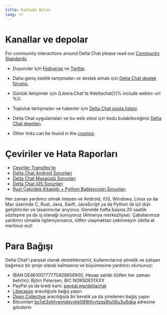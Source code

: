 ```yaml
---
title: Katkıda Bulun
lang: tr
---
```


# Kanallar ve depolar

For community interactions around Delta Chat please read our [Community Standards](community-standards).

- Duyurular için [Fediverse](https://chaos.social/web/@delta) ve
  [Twitter](https://twitter.com/delta_chat).

- Daha geniş özellik tartışmaları ve destek almak için
  [Delta Chat destek forumu](https://support.delta.chat).

- Günlük iletişimler için [Libera.Chat'te #deltachat]({% include webirc-url %}).

- Topluluk tartışmaları ve haberler için
  [Delta Chat 
  posta listesi](https://lists.codespeak.net/postorius/lists/delta.codespeak.net/).

- Delta Chat uygulamaları ve bu web sitesi için 
  kodu bulabileceğiniz [Delta Chat depoları](https://github.com/deltachat/).

- Other links can be found in the [cosmos](https://cosmos.delta.chat)

# Çeviriler ve Hata Raporları 

- [Çeviriler Transifex'te](https://www.transifex.com/delta-chat/public/)
- [Delta Chat Android Sorunları](https://github.com/deltachat/deltachat-android/issues)
- [Delta Chat Masaüstü Sorunları](https://github.com/deltachat/deltachat-desktop/issues)
- [Delta Chat iOS Sorunları](https://github.com/deltachat/deltachat-ios/issues)
- [Rust Çekirdek Kitaplığı + Python Bağlayıcıları Sorunları](https://github.com/deltachat/deltachat-core-rust/issues)

Her zaman yardımcı olmak isteyen ve Android, iOS, Windows, Linux ya da Mac üzerinde C, Rust, Java, Swift, JavaScript ya da Python ile içli dışlı 
geliştiriciler ve tasarımcılar arıyoruz.
Genelde hafta başına 20 saatlik sözleşme ya da iş olanağı sunuyoruz (Almanya merkezliyse). 
Çabalarımıza yardımcı olmakla ilgileniyorsanız, lütfen ulaşmaktan çekinmeyin (delta at merlinux eu)!


# Para Bağışı 

Delta Chat'i parasal olarak desteklerseniz, kullanıcılarına yönelik ve çalışan bağımsız bir proje olarak kalmasına ve büyümesine yardımcı olursunuz: 

- IBAN DE86100777770428658900, Hesap sahibi (lütfen her zaman belirtin): Björn Petersen, BIC NORSDE51XXX
- PayPal ya da kredi kartı: [paypal.me/deltachat](https://paypal.me/deltachat/20)
- [Liberapay](https://liberapay.com/delta.chat/) aracılığıyla bağış yapın
- [Open Collective](https://opencollective.com/delta-chat/donate) aracılığıyla bir kerelik ya da yinelenen bağış yapın
- Bitcoinleri [bc1qt3xhfvwmdqvxkk089tllvvtzqs8ts06u3u6qka](bitcoin:bc1qt3xhfvwmdqvxkk089tllvvtzqs8ts06u3u6qka) adresine gönderin
